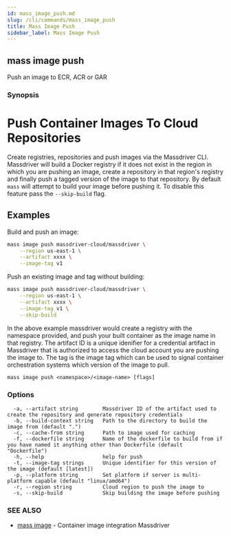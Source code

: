 ```yaml
---
id: mass_image_push.md
slug: /cli/commands/mass_image_push
title: Mass Image Push
sidebar_label: Mass Image Push
---
```

## mass image push

Push an image to ECR, ACR or GAR

### Synopsis

# Push Container Images To Cloud Repositories

Create registries, repositories and push images via the Massdriver CLI. Massdriver will build a Docker registry if it does not exist in the region in which you are pushing an image, create a repository in that region's registry and finally push a tagged version of the image to that repository. By default `mass` will attempt to build your image before pushing it. To disable this feature pass the `--skip-build` flag.

## Examples

Build and push an image:
```bash
mass image push massdriver-cloud/massdriver \
    --region us-east-1 \
    --artifact xxxx \
    --image-tag v1
```

Push an existing image and tag without building:
```bash
mass image push massdriver-cloud/massdriver \
    --region us-east-1 \
    --artifact xxxx \
    --image-tag v1 \
    --skip-build
```

In the above example massdriver would create a registry with the namespace provided, and push your built container as the image name in that registry. The artifact ID is a unique idenifier for a credential artifact in Massdriver that is authorized to access the cloud account you are pushing the image to. The tag is the image tag which can be used to signal container orchestration systems which version of the image to pull.


```
mass image push <namespace>/<image-name> [flags]
```

### Options

```
  -a, --artifact string        Massdriver ID of the artifact used to create the repository and generate repository credentials
  -b, --build-context string   Path to the directory to build the image from (default ".")
  -c, --cache-from string      Path to image used for caching
  -f, --dockerfile string      Name of the dockerfile to build from if you have named it anything other than Dockerfile (default "Dockerfile")
  -h, --help                   help for push
  -t, --image-tag strings      Unique identifier for this version of the image (default [latest])
  -p, --platform string        Set platform if server is multi-platform capable (default "linux/amd64")
  -r, --region string          Cloud region to push the image to
  -s, --skip-build             Skip building the image before pushing
```

### SEE ALSO

* [mass image](/cli/commands/mass_image)	 - Container image integration Massdriver
